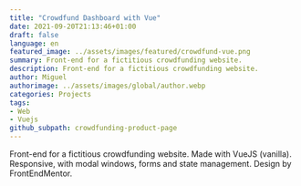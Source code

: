 ```yaml
---
title: "Crowdfund Dashboard with Vue"
date: 2021-09-20T21:13:46+01:00
draft: false
language: en
featured_image: ../assets/images/featured/crowdfund-vue.png
summary: Front-end for a fictitious crowdfunding website.
description: Front-end for a fictitious crowdfunding website.
author: Miguel
authorimage: ../assets/images/global/author.webp
categories: Projects
tags: 
- Web
- Vuejs
github_subpath: crowdfunding-product-page
---
```


Front-end for a fictitious crowdfunding website. Made with VueJS (vanilla). Responsive, with modal windows, forms and state management. Design by FrontEndMentor.